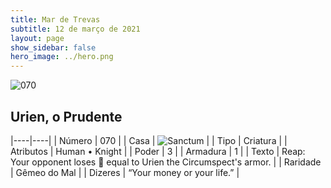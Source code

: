 ```yaml
---
title: Mar de Trevas
subtitle: 12 de março de 2021
layout: page
show_sidebar: false
hero_image: ../hero.png
---
```


![070](https://cdn.keyforgegame.com/media/card_front/pt/496_070_QGG5VP6Q5HF7_pt.png)

## Urien, o Prudente

|----|----|
| Número | 070 |
| Casa | ![Sanctum](https://archonarcana.com/images/thumb/c/c7/Sanctum.png/22px-Sanctum.png "Santuário") |
| Tipo | Criatura |
| Atributos | Human • Knight |
| Poder | 3 |
| Armadura | 1 |
| Texto | Reap: Your opponent loses  equal to Urien the Circumspect's armor. |
| Raridade | Gêmeo do Mal |
| Dizeres | “Your money or your life.” |
